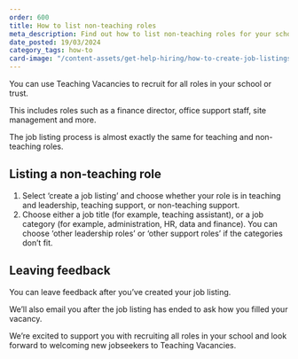 ```yaml
---
order: 600
title: How to list non-teaching roles
meta_description: Find out how to list non-teaching roles for your school or trust on Teaching Vacancies. Recruit finance directors, business managers and more.
date_posted: 19/03/2024
category_tags: how-to
card-image: "/content-assets/get-help-hiring/how-to-create-job-listings-and-accept-applications/how-to-list-non-teaching-roles.png"
---
```


You can use Teaching Vacancies to recruit for all roles in your school or trust.

This includes roles such as a finance director, office support staff, site management and more.

The job listing process is almost exactly the same for teaching and non-teaching roles.

## Listing a non-teaching role
  1. Select ‘create a job listing’ and choose whether your role is in teaching and leadership, teaching support, or non-teaching support.
  2. Choose either a job title (for example, teaching assistant), or a job category (for example, administration, HR, data and finance). You can choose ‘other leadership roles’ or ‘other support roles’ if the categories don’t fit.

## Leaving feedback
You can leave feedback after you’ve created your job listing.

We’ll also email you after the job listing has ended to ask how you filled your vacancy.

We’re excited to support you with recruiting all roles in your school and look forward to welcoming new jobseekers to Teaching Vacancies.

